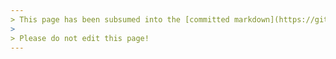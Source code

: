 ```yaml
---
> This page has been subsumed into the [committed markdown](https://github.com/golang/tools/blob/master/gopls/doc/contributing.md) of x/tools repository
> 
> Please do not edit this page!
---
```

